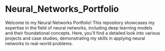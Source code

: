 # Neural_Networks_Portfolio
Welcome to my Neural Networks Portfolio! This repository showcases my expertise in the field of neural networks, including deep learning models and their foundational concepts. Here, you'll find a detailed look into various projects and case studies, demonstrating my skills in applying neural networks to real-world problems.
